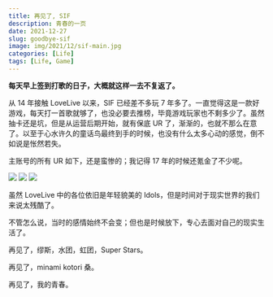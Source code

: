 ```yaml
---
title: 再见了, SIF
description: 青春的一页
date: 2021-12-27
slug: goodbye-sif
image: img/2021/12/sif-main.jpg
categories: [Life]
tags: [Life, Game]
---
```


**每天早上签到打歌的日子，大概就这样一去不复返了。**

从 14 年接触 LoveLive 以来，SIF 已经差不多玩 7 年多了。一直觉得这是一款好游戏，每天打一首歌就够了，也没必要去推榜，毕竟游戏玩家也不剩多少了。虽然抽卡还是坑，但是从运营后期开始，就有保底 UR 了，渐渐的，也就不那么在意了。以至于心水许久的童话鸟最终到手的时候，也没有什么太多心动的感觉，倒不如说是怅然若失。

主账号的所有 UR 如下，还是蛮惨的；我记得 17 年的时候还氪金了不少呢。

![ ](img/2021/12/sif1.jpg)
![ ](img/2021/12/sif2.jpg)
![ ](img/2021/12/sif3.jpg)

虽然 LoveLive 中的各位依旧是年轻貌美的 Idols，但是时间对于现实世界的我们来说太残酷了。

不管怎么说，当时的感情始终不会变；但也是时候放下，专心去面对自己的现实生活了。

再见了，缪斯，水团，虹团，Super Stars。

再见了，minami kotori 桑。

再见了，我的青春。
